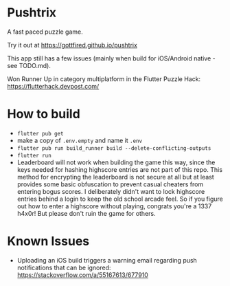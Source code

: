 # Pushtrix

A fast paced puzzle game.

Try it out at https://gottfired.github.io/pushtrix

This app still has a few issues (mainly when build for iOS/Android native - see TODO.md).

Won Runner Up in category multiplatform in the Flutter Puzzle Hack: https://flutterhack.devpost.com/

# How to build

-   `flutter pub get`
-   make a copy of `.env.empty` and name it `.env`
-   `flutter pub run build_runner build --delete-conflicting-outputs`
-   `flutter run`
-   Leaderboard will not work when building the game this way, since the keys needed for hashing highscore entries are not part of this repo. This method for encrypting the leaderboard is not secure at all but at least provides some basic obfuscation to prevent casual cheaters from entering bogus scores. I deliberately didn't want to lock highscore entries behind a login to keep the old school arcade feel. So if you figure out how to enter a highscore without playing, congrats you're a 1337 h4x0r! But please don't ruin the game for others.

# Known Issues

-   Uploading an iOS build triggers a warning email regarding push notifications that can be ignored: https://stackoverflow.com/a/55167613/677910
